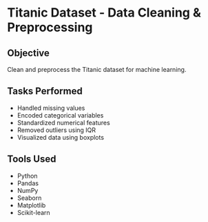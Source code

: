 

# Titanic Dataset - Data Cleaning & Preprocessing

## Objective
Clean and preprocess the Titanic dataset for machine learning.

## Tasks Performed
- Handled missing values
- Encoded categorical variables
- Standardized numerical features
- Removed outliers using IQR
- Visualized data using boxplots

## Tools Used
- Python
- Pandas
- NumPy
- Seaborn
- Matplotlib
- Scikit-learn
